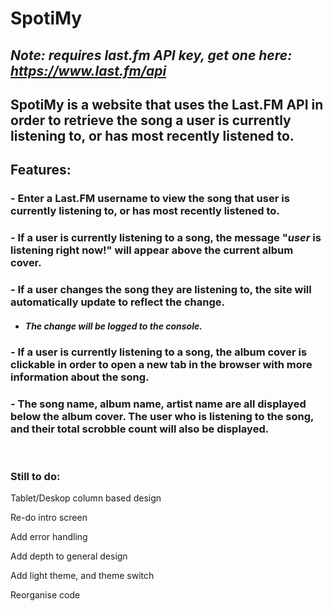 # SpotiMy

## <i>Note: requires last.fm API key, get one here: https://www.last.fm/api</i>


## SpotiMy is a website that uses the Last.FM API in order to retrieve the song a user is currently listening to, or has most recently listened to.

## Features:

### - Enter a Last.FM username to view the song that user is currently listening to, or has most recently listened to.
### - If a user is currently listening to a song, the message "<i>user</i> is listening right now!" will appear above the current album cover.
### - If a user changes the song they are listening to, the site will automatically update to reflect the change.
* #### <i>The change will be logged to the console.</i>
### - If a user is currently listening to a song, the album cover is clickable in order to open a new tab in the browser with more information about the song.
### - The song name, album name, artist name are all displayed below the album cover. The user who is listening to the song, and their total scrobble count will also be displayed.

<br>

### Still to do:

Tablet/Deskop column based design

Re-do intro screen

Add error handling

Add depth to general design

Add light theme, and theme switch

Reorganise code